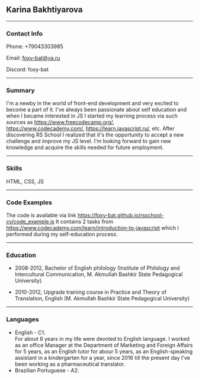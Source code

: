 ## Karina Bakhtiyarova
--------------------------

### Contact Info

Phone:    +79043303985

Email:    foxy-bat@ya.ru

Discord:  foxy-bat

-------------------------

### Summary

I'm a newby in the world of front-end development and very excited to become a part of it. 
I've always been passionate about self education and when I became interested in JS I started my learning process via such sources as https://www.freecodecamp.org/, https://www.codecademy.com/, https://learn.javascript.ru/, etc.
After discovering RS School I realized that it's the opportunity to accept a new challenge and improve my JS level. I'm looking forward to gain new knowledge and acquire the skills needed for future employment.

-------------------------

### Skills

HTML, CSS, JS 

--------------------------

### Code Examples

The code is available via link  https://foxy-bat.github.io/rsschool-cv/code_example.js  It contains 2 tasks from https://www.codecademy.com/learn/introduction-to-javascript which I performed during my self-education process. 

---------------------------

### Education

* 2008-2012, Bachelor of English philology (Institute of Philology and Intercultural Communication, M. Akmullah Bashkir State Pedagogical University)

* 2010-2012, Upgrade training course in Practice and Theory of Translation, English (M. Akmullah Bashkir State Pedagogical University)

--------------------------


### Languages

* English - C1.<br/>
For about 8 years in my life were devoted to English language. I worked as an office Manager at the Department of Marketing and Foreign Affairs for 5 years, as an English tutor for abour 5 years, as an English-speaking assistant in a kindergarten for a year,  since 2016 till the present day I've been working as a pharmaceutical translator.
* Brazilian Portuguese - A2.
